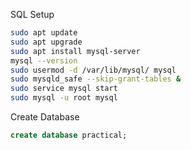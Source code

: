 SQL Setup
```bash
sudo apt update
sudo apt upgrade
sudo apt install mysql-server
mysql --version
sudo usermod -d /var/lib/mysql/ mysql
sudo mysqld_safe --skip-grant-tables &
sudo service mysql start
sudo mysql -u root mysql
```

Create Database
```sql
create database practical;
```
